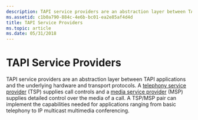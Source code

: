 ```yaml
---
description: TAPI service providers are an abstraction layer between TAPI applications and the underlying hardware and transport protocols.
ms.assetid: c1b0a790-884c-4e6b-bc01-ea2e85af4d4d
title: TAPI Service Providers
ms.topic: article
ms.date: 05/31/2018
---
```


# TAPI Service Providers

TAPI service providers are an abstraction layer between TAPI applications and the underlying hardware and transport protocols. A [telephony service provider](telephony-service-providers-start-page.md) (TSP) supplies call controls and a [media service provider](./media-service-providers-start-page.md) (MSP) supplies detailed control over the media of a call. A TSP/MSP pair can implement the capabilities needed for applications ranging from basic telephony to IP multicast multimedia conferencing.

 

 
